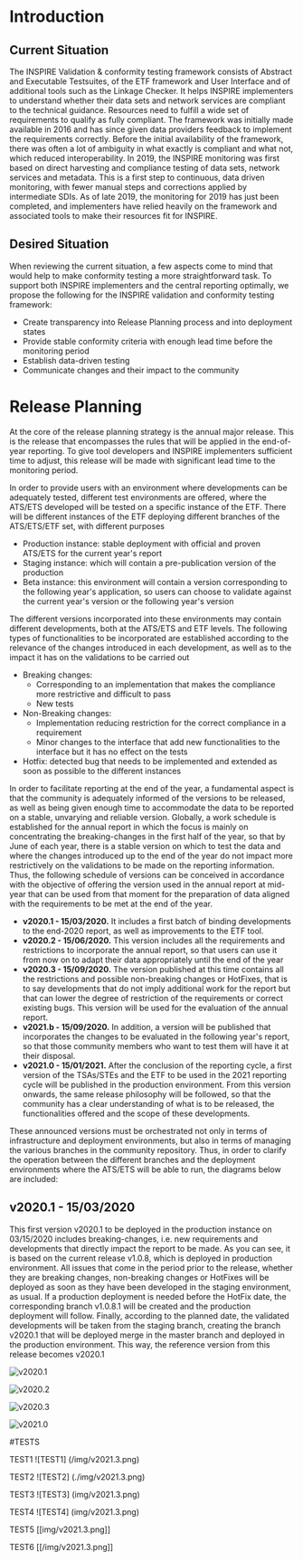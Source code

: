 # Introduction

## Current Situation
The INSPIRE Validation & conformity testing framework consists of Abstract and Executable Testsuites, of the ETF framework and User Interface and of additional tools such as the Linkage Checker. It helps INSPIRE implementers to understand whether their data sets and network services are compliant to the technical guidance. Resources need to fulfill a wide set of requirements to qualify as fully compliant.
The framework was initially made available in 2016 and has since given data providers feedback to implement the requirements correctly. Before the initial availability of the framework, there was often a lot of ambiguity in what exactly is compliant and what not, which reduced interoperability. In 2019, the INSPIRE monitoring was first based on direct harvesting and compliance testing of data sets, network services and metadata. This is a first step to continuous, data driven monitoring, with fewer manual steps and corrections applied by intermediate SDIs. 
As of late 2019, the monitoring for 2019 has just been completed, and implementers have relied heavily on the framework and associated tools to make their resources fit for INSPIRE. 

## Desired Situation
When reviewing the current situation, a few aspects come to mind that would help to make conformity testing a more straightforward task. To support both INSPIRE implementers and the central reporting optimally, we propose the following for the INSPIRE validation and conformity testing framework:
* Create transparency into Release Planning process and into deployment states
* Provide stable conformity criteria with enough lead time before the monitoring period
* Establish data-driven testing 
* Communicate changes and their impact to the community

# Release Planning
At the core of the release planning strategy is the annual major release. This is the release that encompasses the rules that will be applied in the end-of-year reporting. To give tool developers and INSPIRE implementers sufficient time to adjust, this release will be made with significant lead time to the monitoring period.

In order to provide users with an environment where developments can be adequately tested, different test environments are offered, where the ATS/ETS developed will be tested on a specific instance of the ETF.
There will be different instances of the ETF deploying different branches of the ATS/ETS/ETF set, with different purposes
* Production instance: stable deployment with official and proven ATS/ETS for the current year's report
* Staging instance: which will contain a pre-publication version of the production
* Beta instance: this environment will contain a version corresponding to the following year's application, so users can choose to validate against the current year's version or the following year's version

The different versions incorporated into these environments may contain different developments, both at the ATS/ETS and ETF levels.
The following types of functionalities to be incorporated are established according to the relevance of the changes introduced in each development, as well as to the impact it has on the validations to be carried out
* Breaking changes:
  * Corresponding to an implementation that makes the compliance more restrictive and difficult to pass
  * New tests
* Non-Breaking changes:
  * Implementation reducing restriction for the correct compliance in a requirement
  * Minor changes to the interface that add new functionalities to the interface but it has no effect on the tests
* Hotfix: detected bug that needs to be implemented and extended as soon as possible to the different instances

In order to facilitate reporting at the end of the year, a fundamental aspect is that the community is adequately informed of the versions to be released, as well as being given enough time to accommodate the data to be reported on a stable, unvarying and reliable version.
Globally, a work schedule is established for the annual report in which the focus is mainly on concentrating the breaking-changes in the first half of the year, so that by June of each year, there is a stable version on which to test the data and where the changes introduced up to the end of the year do not impact more restrictively on the validations to be made on the reporting information.
Thus, the following schedule of versions can be conceived in accordance with the objective of offering the version used in the annual report at mid-year that can be used from that moment for the preparation of data aligned with the requirements to be met at the end of the year.
* **v2020.1 - 15/03/2020.** It includes a first batch of binding developments to the end-2020 report, as well as improvements to the ETF tool.
* **v2020.2 - 15/06/2020.** This version includes all the requirements and restrictions to incorporate the annual report, so that users can use it from now on to adapt their data appropriately until the end of the year
* **v2020.3 - 15/09/2020.** The version published at this time contains all the restrictions and possible non-breaking changes or HotFixes, that is to say developments that do not imply additional work for the report but that can lower the degree of restriction of the requirements or correct existing bugs.
This version will be used for the evaluation of the annual report.
* **v2021.b - 15/09/2020.** In addition, a version will be published that incorporates the changes to be evaluated in the following year's report, so that those community members who want to test them will have it at their disposal.
* **v2021.0 - 15/01/2021.** After the conclusion of the reporting cycle, a first version of the TSAs/STEs and the ETF to be used in the 2021 reporting cycle will be published in the production environment.
From this version onwards, the same release philosophy will be followed, so that the community has a clear understanding of what is to be released, the functionalities offered and the scope of these developments.

These announced versions must be orchestrated not only in terms of infrastructure and deployment environments, but also in terms of managing the various branches in the community repository.
Thus, in order to clarify the operation between the different branches and the deployment environments where the ATS/ETS will be able to run, the diagrams below are included:

## v2020.1 - 15/03/2020
This first version v2020.1 to be deployed in the production instance on 03/15/2020 includes breaking-changes, i.e. new requirements and developments that directly impact the report to be made. 
As you can see, it is based on the current release v1.0.8, which is deployed in production environment.
All issues that come in the period prior to the release, whether they are breaking changes, non-breaking changes or HotFixes will be deployed as soon as they have been developed in the staging environment, as usual. 
If a production deployment is needed before the HotFix date, the corresponding branch v1.0.8.1 will be created and the production deployment will follow.
Finally, according to the planned date, the validated developments will be taken from the staging branch, creating the branch v2020.1 that will be deployed merge in the master branch and deployed in the production environment. 
This way, the reference version from this release becomes v2020.1

![v2020.1](https://github.com/jenriquesoriano/draft/blob/release-strategy/img/ETF%20INSPIRE%20Validator-Release%20management%20diagrams-2020.1_202001291530.png "v2020.1")

![v2020.2](https://github.com/jenriquesoriano/draft/blob/release-strategy/img/ETF%20INSPIRE%20Validator-Release%20management%20diagrams-2020.2_202001291530.png "v2020.2")

![v2020.3](https://github.com/jenriquesoriano/draft/blob/release-strategy/img/ETF%20INSPIRE%20Validator-Release%20management%20diagrams-2020.3_202001291530.png "v2020.3")

![v2021.0](https://github.com/jenriquesoriano/draft/blob/release-strategy/img/ETF%20INSPIRE%20Validator-Release%20management%20diagrams-2021.0_202001291530.png "v2021.1")





#TESTS

TEST1
![TEST1] (/img/v2021.3.png)


TEST2
![TEST2] (./img/v2021.3.png)


TEST3
![TEST3] (img/v2021.3.png)


TEST4
![TEST4] (img/v2021.3.png)


TEST5
[[img/v2021.3.png]]


TEST6
[[/img/v2021.3.png]]






















































































